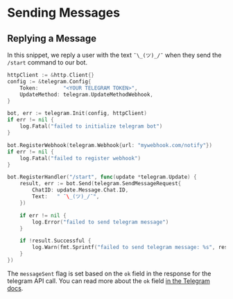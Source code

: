 # Sending Messages

## Replying a Message

In this snippet, we reply a user with the text `¯\_(ツ)_/¯` when they send the `/start` command to our bot.

```go
httpClient := &http.Client{}
config := &telegram.Config{
    Token:        "<YOUR TELEGRAM TOKEN>",
    UpdateMethod: telegram.UpdateMethodWebhook,
}

bot, err := telegram.Init(config, httpClient)
if err != nil {
    log.Fatal("failed to initialize telegram bot")
}

bot.RegisterWebhook(telegram.Webhook{url: "mywebhook.com/notify"})
if err != nil {
    log.Fatal("failed to register webhook")
}

bot.RegisterHandler("/start", func(update *telegram.Update) {
    result, err := bot.Send(telegram.SendMessageRequest{
        ChatID: update.Message.Chat.ID,
        Text:   " ¯\_(ツ)_/¯",
    })

    if err != nil {
        log.Error("failed to send telegram message")
    }

    if !result.Successful {
        log.Warn(fmt.Sprintf("failed to send telegram message: %s", result.Description))
    }
})
```

The `messageSent` flag is set based on the `ok` field in the response for the telegram API call. You can read more about
the `ok` field [in the Telegram docs](https://core.telegram.org/bots/api#making-requests).